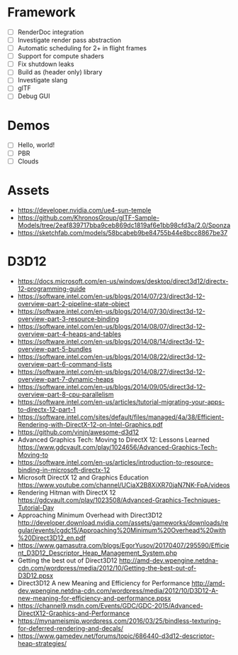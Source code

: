 # Framework
- [ ] RenderDoc integration
- [ ] Investigate render pass abstraction
- [ ] Automatic scheduling for 2+ in flight frames
- [ ] Support for compute shaders
- [ ] Fix shutdown leaks
- [ ] Build as (header only) library
- [ ] Investigate slang
- [ ] glTF
- [ ] Debug GUI

# Demos
- [ ] Hello, world!
- [ ] PBR
- [ ] Clouds

# Assets
- https://developer.nvidia.com/ue4-sun-temple
- https://github.com/KhronosGroup/glTF-Sample-Models/tree/2eaf839717bba9ceb869dc1819af6e1bb98cfd3a/2.0/Sponza
- https://sketchfab.com/models/58bcabeb9be84755b44e8bcc8867be37

# D3D12
- https://docs.microsoft.com/en-us/windows/desktop/direct3d12/directx-12-programming-guide
- https://software.intel.com/en-us/blogs/2014/07/23/direct3d-12-overview-part-2-pipeline-state-object
- https://software.intel.com/en-us/blogs/2014/07/30/direct3d-12-overview-part-3-resource-binding
- https://software.intel.com/en-us/blogs/2014/08/07/direct3d-12-overview-part-4-heaps-and-tables
- https://software.intel.com/en-us/blogs/2014/08/14/direct3d-12-overview-part-5-bundles
- https://software.intel.com/en-us/blogs/2014/08/22/direct3d-12-overview-part-6-command-lists
- https://software.intel.com/en-us/blogs/2014/08/27/direct3d-12-overview-part-7-dynamic-heaps
- https://software.intel.com/en-us/blogs/2014/09/05/direct3d-12-overview-part-8-cpu-parallelism
- https://software.intel.com/en-us/articles/tutorial-migrating-your-apps-to-directx-12-part-1
- https://software.intel.com/sites/default/files/managed/4a/38/Efficient-Rendering-with-DirectX-12-on-Intel-Graphics.pdf
- https://github.com/vinjn/awesome-d3d12
- Advanced Graphics Tech: Moving to DirectX 12: Lessons Learned https://www.gdcvault.com/play/1024656/Advanced-Graphics-Tech-Moving-to
- https://software.intel.com/en-us/articles/introduction-to-resource-binding-in-microsoft-directx-12
- Microsoft DirectX 12 and Graphics Education https://www.youtube.com/channel/UCiaX2B8XiXR70jaN7NK-FpA/videos
- Rendering Hitman with DirectX 12 https://gdcvault.com/play/1023508/Advanced-Graphics-Techniques-Tutorial-Day
- Approaching Minimum Overhead with Direct3D12 http://developer.download.nvidia.com/assets/gameworks/downloads/regular/events/cgdc15/Approaching%20Minimum%20Overhead%20with%20Direct3D12_en.pdf
- https://www.gamasutra.com/blogs/EgorYusov/20170407/295590/Efficient_D3D12_Descriptor_Heap_Management_System.php
- Getting the best out of Direct3D12 http://amd-dev.wpengine.netdna-cdn.com/wordpress/media/2012/10/Getting-the-best-out-of-D3D12.ppsx
- Direct3D12 A new Meaning and Efficiency for Performance http://amd-dev.wpengine.netdna-cdn.com/wordpress/media/2012/10/D3D12-A-new-meaning-for-efficiency-and-performance.ppsx
- https://channel9.msdn.com/Events/GDC/GDC-2015/Advanced-DirectX12-Graphics-and-Performance
- https://mynameismjp.wordpress.com/2016/03/25/bindless-texturing-for-deferred-rendering-and-decals/
- https://www.gamedev.net/forums/topic/686440-d3d12-descriptor-heap-strategies/
